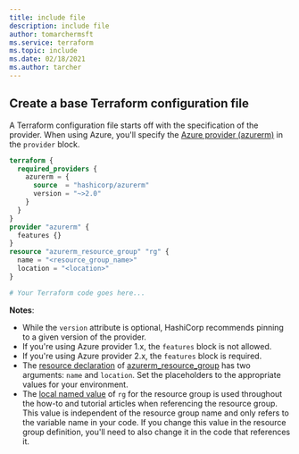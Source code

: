 ```yaml
---
title: include file
description: include file
author: tomarchermsft
ms.service: terraform
ms.topic: include
ms.date: 02/18/2021
ms.author: tarcher
---
```


## Create a base Terraform configuration file

A Terraform configuration file starts off with the specification of the provider. When using Azure, you'll specify the [Azure provider (azurerm)](https://www.terraform.io/docs/providers/azurerm/index.html) in the `provider` block.

```terraform
terraform {
  required_providers {
    azurerm = {
      source  = "hashicorp/azurerm"
      version = "~>2.0"
    }
  }
}
provider "azurerm" {
  features {}
}
resource "azurerm_resource_group" "rg" {
  name = "<resource_group_name>"
  location = "<location>"
}

# Your Terraform code goes here...

```

**Notes**:

- While the `version` attribute is optional, HashiCorp recommends pinning to a given version of the provider. 
- If you're using Azure provider 1.x, the `features` block is not allowed.
- If you're using Azure provider 2.x, the `features` block is required.
- The [resource declaration](https://www.terraform.io/docs/configuration/resources.html) of [azurerm_resource_group](https://www.terraform.io/docs/providers/azurerm/r/resource_group.html) has two arguments: `name` and `location`. Set the placeholders to the appropriate values for your environment.
- The [local named value](https://www.terraform.io/docs/configuration/expressions.html#references-to-named-values) of `rg` for the resource group is used throughout the how-to and tutorial articles when referencing the resource group. This value is independent of the resource group name and only refers to the variable name in your code. If you change this value in the resource group definition, you'll need to also change it in the code that references it.
